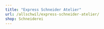```yaml
---
title: "Express Schneider Atelier"
url: /allschwil/express-schneider-atelier/
shop: Schneiderei
---
```

